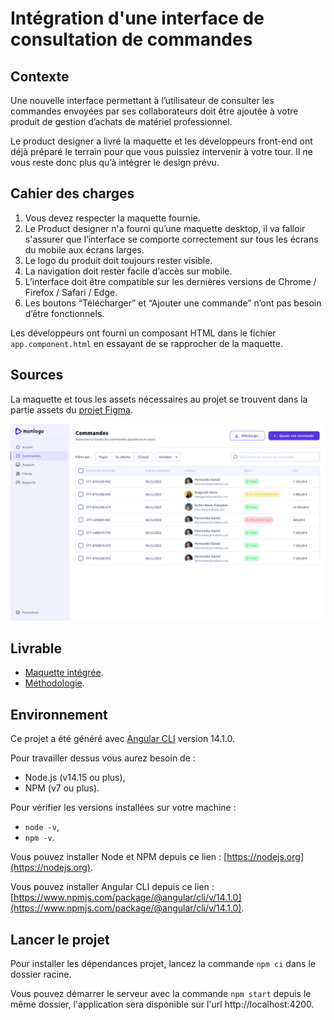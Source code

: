# Intégration d'une interface de consultation de commandes

## Contexte

Une nouvelle interface permettant à l’utilisateur de consulter les commandes envoyées par ses collaborateurs doit être ajoutée à votre produit de gestion d’achats de matériel professionnel.

Le product designer a livré la maquette et les développeurs front-end ont déjà préparé le terrain pour que vous puissiez intervenir à votre tour. Il ne vous reste donc plus qu’à intégrer le design prévu.

## Cahier des charges

1. Vous devez respecter la maquette fournie.
2. Le Product designer n'a fourni qu’une maquette desktop, il va falloir s'assurer que l’interface se comporte correctement sur tous les écrans du mobile aux écrans larges.
3. Le logo du produit doit toujours rester visible.
4. La navigation doit rester facile d’accès sur mobile.
5. L’interface doit être compatible sur les dernières versions de Chrome / Firefox / Safari / Edge.
7. Les boutons “Télécharger” et “Ajouter une commande” n’ont pas besoin d’être fonctionnels.

Les développeurs ont fourni un composant HTML dans le fichier `app.component.html` en essayant de se rapprocher de la maquette.

## Sources

La maquette et tous les assets nécessaires au projet se trouvent dans la partie assets du [projet Figma](https://www.figma.com/file/ECWWfZYw2B5X8mLvkQrFdT/interface?node-id=2%3A2&t=6OLbh8YGkPYjGjv9-1).

![maquette](test-fed.png "Maquette")

## Livrable

- [Maquette intégrée](https://pascaltassel.github.io/responsive-integration/).
- [Méthodologie](methodology.md).

## Environnement

Ce projet a été généré avec [Angular CLI](https://github.com/angular/angular-cli) version 14.1.0.

Pour travailler dessus vous aurez besoin de :
- Node.js (v14.15 ou plus),
- NPM (v7 ou plus).

Pour vérifier les versions installées sur votre machine :
- `node -v`,
- `npm -v`.

Vous pouvez installer Node et NPM depuis ce lien : [https://nodejs.org](https://nodejs.org).

Vous pouvez installer Angular CLI depuis ce lien : [https://www.npmjs.com/package/@angular/cli/v/14.1.0](https://www.npmjs.com/package/@angular/cli/v/14.1.0).

## Lancer le projet

Pour installer les dépendances projet, lancez la commande `npm ci` dans le dossier racine.

Vous pouvez démarrer le serveur avec la commande `npm start` depuis le même dossier, l'application sera disponible sur l'url http://localhost:4200.
